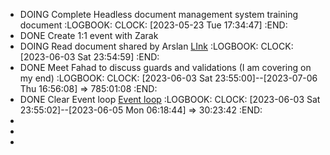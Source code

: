 - DOING Complete Headless document management system training document
  :LOGBOOK:
  CLOCK: [2023-05-23 Tue 17:34:47]
  :END:
- DONE Create 1:1 event with Zarak
- DOING Read document shared by Arslan [LInk](https://fullstackopen.com/en/about/)
  :LOGBOOK:
  CLOCK: [2023-06-03 Sat 23:54:59]
  :END:
- DONE Meet Fahad to discuss guards and validations (I am covering on my end)
  :LOGBOOK:
  CLOCK: [2023-06-03 Sat 23:55:00]--[2023-07-06 Thu 16:56:08] =>  785:01:08
  :END:
- DONE Clear Event loop [Event loop](https://www.javascripttutorial.net/javascript-event-loop/)
  :LOGBOOK:
  CLOCK: [2023-06-03 Sat 23:55:02]--[2023-06-05 Mon 06:18:44] =>  30:23:42
  :END:
-
-
-